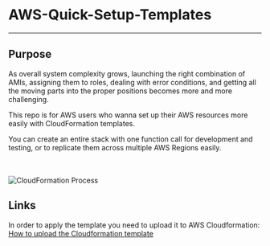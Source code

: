 <h1> AWS-Quick-Setup-Templates </h1>
<hr>
<h2> Purpose </h2>

<p> As overall system complexity grows, launching the right combination of AMIs, assigning them to roles, dealing with error conditions, and getting all the moving parts into the proper positions becomes more and more challenging. </p>
<p> This repo is for AWS users who wanna set up their AWS resources more easily with CloudFormation templates. </p>
<p> You can create an entire stack with one function call for development and testing, or to replicate them across multiple AWS Regions easily.</p> 
<br>


<br>
<img src="https://d1.awsstatic.com/Products/product-name/diagrams/product-page-diagram_CloudFormation.ad3a4c93b4fdd3366da3da0de4fb084d89a5d761.png" alt="CloudFormation Process">

<br>
<h2> Links </h2>
<p> In order to apply the template you need to upload it to AWS Cloudformation: <a href="http://docs.aws.amazon.com/AWSCloudFormation/latest/UserGuide/cfn-using-console-create-stack-template.html">How to upload the Cloudformation template</a>
